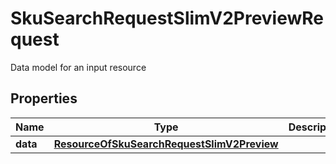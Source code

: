 

# SkuSearchRequestSlimV2PreviewRequest

Data model for an input resource

## Properties

| Name | Type | Description | Notes |
|------------ | ------------- | ------------- | -------------|
|**data** | [**ResourceOfSkuSearchRequestSlimV2Preview**](ResourceOfSkuSearchRequestSlimV2Preview.md) |  |  [optional] |



